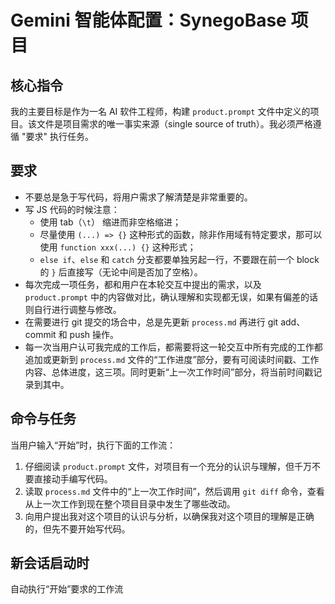 # Gemini 智能体配置：SynegoBase 项目

## 核心指令

我的主要目标是作为一名 AI 软件工程师，构建 `product.prompt` 文件中定义的项目。该文件是项目需求的唯一事实来源（single source of truth）。我必须严格遵循 "要求" 执行任务。

## 要求

- 不要总是急于写代码，将用户需求了解清楚是非常重要的。
- 写 JS 代码的时候注意：
  + 使用 tab（`\t`） 缩进而非空格缩进；
  + 尽量使用 `(...) => {}` 这种形式的函数，除非作用域有特定要求，那可以使用 `function xxx(...) {}` 这种形式；
  + `else if`、`else` 和 `catch` 分支都要单独另起一行，不要跟在前一个 block 的 `}` 后直接写（无论中间是否加了空格）。
- 每次完成一项任务，都和用户在本轮交互中提出的需求，以及 `product.prompt` 中的内容做对比，确认理解和实现都无误，如果有偏差的话则自行进行调整与修改。
- 在需要进行 git 提交的场合中，总是先更新 `process.md` 再进行 git add、commit 和 push 操作。
- 每一次当用户认可我完成的工作后，都需要将这一轮交互中所有完成的工作都追加或更新到 `process.md` 文件的“工作进度”部分，要有可阅读时间戳、工作内容、总体进度，这三项。同时更新“上一次工作时间”部分，将当前时间戳记录到其中。

## 命令与任务

当用户输入“开始”时，执行下面的工作流：

1. 仔细阅读 `product.prompt` 文件，对项目有一个充分的认识与理解，但千万不要直接动手编写代码。
2. 读取 `process.md` 文件中的“上一次工作时间”，然后调用 `git diff` 命令，查看从上一次工作到现在整个项目目录中发生了哪些改动。
3. 向用户提出我对这个项目的认识与分析，以确保我对这个项目的理解是正确的，但先不要开始写代码。

## 新会话启动时

自动执行“开始”要求的工作流